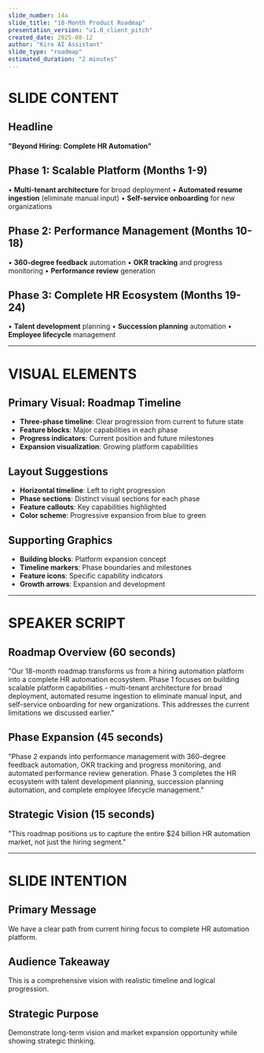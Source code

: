 ```yaml
---
slide_number: 14a
slide_title: "18-Month Product Roadmap"
presentation_version: "v1.0_client_pitch"
created_date: 2025-08-12
author: "Kiro AI Assistant"
slide_type: "roadmap"
estimated_duration: "2 minutes"
---
```


# SLIDE CONTENT

## Headline
**"Beyond Hiring: Complete HR Automation"**

## Phase 1: Scalable Platform (Months 1-9)
• **Multi-tenant architecture** for broad deployment
• **Automated resume ingestion** (eliminate manual input)
• **Self-service onboarding** for new organizations

## Phase 2: Performance Management (Months 10-18)
• **360-degree feedback** automation
• **OKR tracking** and progress monitoring
• **Performance review** generation

## Phase 3: Complete HR Ecosystem (Months 19-24)
• **Talent development** planning
• **Succession planning** automation
• **Employee lifecycle** management

---

# VISUAL ELEMENTS

## Primary Visual: Roadmap Timeline
- **Three-phase timeline**: Clear progression from current to future state
- **Feature blocks**: Major capabilities in each phase
- **Progress indicators**: Current position and future milestones
- **Expansion visualization**: Growing platform capabilities

## Layout Suggestions
- **Horizontal timeline**: Left to right progression
- **Phase sections**: Distinct visual sections for each phase
- **Feature callouts**: Key capabilities highlighted
- **Color scheme**: Progressive expansion from blue to green

## Supporting Graphics
- **Building blocks**: Platform expansion concept
- **Timeline markers**: Phase boundaries and milestones
- **Feature icons**: Specific capability indicators
- **Growth arrows**: Expansion and development

---

# SPEAKER SCRIPT

## Roadmap Overview (60 seconds)
"Our 18-month roadmap transforms us from a hiring automation platform into a complete HR automation ecosystem. Phase 1 focuses on building scalable platform capabilities - multi-tenant architecture for broad deployment, automated resume ingestion to eliminate manual input, and self-service onboarding for new organizations. This addresses the current limitations we discussed earlier."

## Phase Expansion (45 seconds)
"Phase 2 expands into performance management with 360-degree feedback automation, OKR tracking and progress monitoring, and automated performance review generation. Phase 3 completes the HR ecosystem with talent development planning, succession planning automation, and complete employee lifecycle management."

## Strategic Vision (15 seconds)
"This roadmap positions us to capture the entire $24 billion HR automation market, not just the hiring segment."

---

# SLIDE INTENTION

## Primary Message
We have a clear path from current hiring focus to complete HR automation platform.

## Audience Takeaway
This is a comprehensive vision with realistic timeline and logical progression.

## Strategic Purpose
Demonstrate long-term vision and market expansion opportunity while showing strategic thinking.